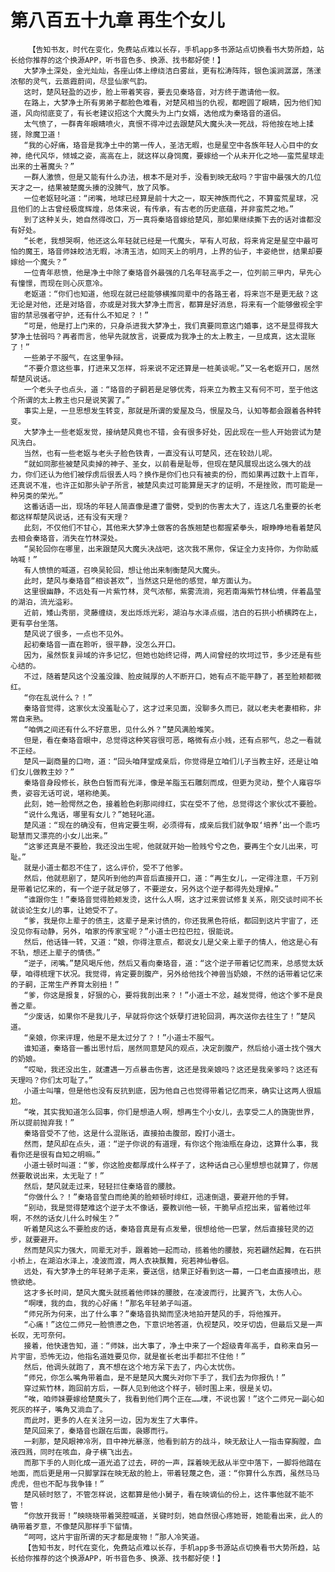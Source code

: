 # 第八百五十九章 再生个女儿
        【告知书友，时代在变化，免费站点难以长存，手机app多书源站点切换看书大势所趋，站长给你推荐的这个换源APP，听书音色多、换源、找书都好使！】
       大梦净土深处，金光灿灿，各座山体上缭绕洁白雾丝，更有松涛阵阵，银色溪涧潺潺，荡漾浓郁的灵气，云蒸霞蔚间，尽显仙家气韵。
       这时，楚风轻盈的迈步，脸上带着笑容，要去见秦珞音，对方终于邀请他一叙。
       在路上，大梦净土所有男弟子都脸色难看，对楚风相当的仇视，都瞪圆了眼睛，因为他们知道，风向彻底变了，有长老建议招这个大魔头为上门女婿，选他成为秦珞音的道侣。
       太气愤了，一群青年眼睛喷火，真恨不得冲过去跟楚风大魔头决一死战，将他按在地上揉搓，除魔卫道！
       “我的心好痛，珞音是我净土中的第一传人，圣洁无暇，也是星空中各族年轻人心目中的女神，绝代风华，倾城之姿，高高在上，就这样以身饲魔，要嫁给一个从未开化之地——蛮荒星球走出来的土著魔头？”
       一群人激愤，但是又能有什么办法，根本不是对手，没看到映无敌吗？宇宙中最强大的几位天才之一，结果被楚魔头揍的没脾气，放了风筝。
       一位老妪轻叱道：“闭嘴，地球已经算是前十大之一，取天神族而代之，不算蛮荒星球，况且他们的上古曾经极度辉煌，总体来说，有传承，有古老的历史底蕴，并非蛮荒之地。”
       到了这种关头，她自然得改口，万一真将秦珞音嫁给楚风，那如果继续撕下去的话对谁都没有好处。
       “长老，我想哭啊，他还这么年轻就已经是一代魔头，罕有人可敌，将来肯定是星空中最可怕的魔王，珞音师妹皎洁无暇，冰清玉洁，如同天上的明月，上界的仙子，丰姿绝世，结果却要嫁给一个魔头？”
       一位青年悲愤，他是净土中除了秦珞音外最强的几名年轻高手之一，位列前三甲内，早先心有憧憬，而现在则心灰意冷。
       老妪道：“你们也知道，他现在就已经能够横推同辈中的各路王者，将来岂不是更无敌？这无论是对他，还是对珞音，亦或是对我大梦净土而言，都算是好消息，将来有一个能够傲视全宇宙的禁忌强者守护，还有什么不知足？！”
       “可是，他是打上门来的，只身杀进我大梦净土，我们真要同意这门婚事，这不是显得我大梦净土怯弱吗？再者而言，他早先就放言，说要成为我净土的太上教主，一旦成真，这太混账了！”
       一些弟子不服气，在这里争辩。
       “不要介意这些事，打进来又怎样，将来说不定还算是一桩美谈呢。”又一名老妪开口，居然帮楚风说话。
       一个老头子也点头，道：“珞音的子嗣若是足够优秀，将来立为教主又有何不可，至于他这个所谓的太上教主也只是说笑罢了。”
       事实上是，一旦思想发生转变，那就是所谓的爱屋及乌，恨屋及乌，认知等都会跟着各种转变。
       大梦净土一些老妪发觉，接纳楚风竟也不错，会有很多好处，因此现在一些人开始尝试为楚风洗白。
       当然，也有一些老妪与老头子脸色铁青，一直没有认可楚风，还在较劲儿呢。
       “就如同那些被楚风卖掉的神子、圣女，以前看是耻辱，但现在楚风展现出这么强大的战力，你们还认为他们被俘虏后很丢人吗？换作是你们也只有被卖的份，而如果再过数十上百年，还真说不准，也许正如那头驴子所言，被楚风卖过可能算是天才的证明，不是挫败，而可能是一种另类的荣光。”
       这番话语一出，现场的年轻人简直像是遭了雷劈，受到的伤害太大了，连这几名重要的长老都这样帮楚风说话，还有没有天理？
       此刻，不仅他们不甘心，其他来大梦净土做客的各族翘楚也都握紧拳头，眼睁睁地看着楚风去相会秦珞音，消失在竹林深处。
       “吴轮回你在哪里，出来跟楚风大魔头决战吧，这次我不黑你，保证全力支持你，为你助威呐喊！”
       有人愤愤的喊道，召唤吴轮回，想让他出来制衡楚风大魔头。
       此时，楚风与秦珞音“相谈甚欢”，当然这只是他的感觉，单方面认为。
       这里很幽静，不远处有一片紫竹林，灵气浓郁，紫雾流淌，宛若南海紫竹林仙境，伴着晶莹的湖泊，流光溢彩。
       近前，矮山秀丽，灵藤缠绕，发出烁烁光彩，湖泊与水泽点缀，洁白的石拱小桥横跨在上，更有亭台坐落。
       楚风说了很多，一点也不见外。
       起初秦珞音一直在聆听，很平静，没怎么开口。
       因为，虽然恢复异域的许多记忆，但她也始终记得，两人间曾经的坎坷过节，多少还是有些心结的。
       不过，随着楚风这个没羞没躁、脸皮贼厚的人不断开口，她有点不能平静了，甚至脸颊都微红。
       “你在乱说什么？！”
       秦珞音觉得，这家伙太没羞耻心了，这才过来见面，没聊多久而已，就以老夫老妻相称，非常自来熟。
       “咱俩之间还有什么不好意思，见什么外？”楚风满脸堆笑。
       但是，看在秦珞音眼中，总觉得这种笑容很可恶，略微有点小贱，还有点邪气，总之一看就不正经。
       楚风一副商量的口吻，道：“回头咱拜堂成亲后，你觉得是立咱们儿子当教主好，还是让咱们女儿做教主妙？”
       秦珞音身段修长，肤色白皙而有光泽，像是羊脂玉石雕刻而成，但更为灵动，整个人雍容华贵，姿容无话可说，堪称绝美。
       此刻，她一脸愕然之色，接着脸色刹那间绯红，实在受不了他，总觉得这个家伙忒不要脸。
       “说什么鬼话，哪里有女儿？”她轻叱道。
       楚风道：“现在的确没有，但肯定要生啊，必须得有，成亲后我们就争取‘培养’出一个乖巧聪慧而又漂亮的小女儿出来。”
       “这爹还真是不要脸，我还没出生呢，他就就开始一脸贱兮兮之色，要再生个女儿出来，可耻。”
       就是小道士都忍不住了，这么评价，受不了他爹。
       然后，他就悲剧了，楚风听到他的声音后直接开口，道：“再生女儿，一定得注意，千万别是带着记忆来的，有一个逆子就足够了，不要逆女，另外这个逆子都得先处理掉。”
       “谁跟你生！”秦珞音觉得脸颊发烫，这什么人啊，这才过来尝试修复关系，刚交谈时间不长就谈论生女儿的事，让她受不了。
       “爹，我是你上辈子的债主，这辈子是来讨债的，你还我黑色符纸，都回到这片宇宙了，还没见你有动静，另外，咱家的传家宝呢？”小道士巴拉巴拉，很能说。
       然后，他话锋一转，又道：“娘，你得注意点，都说女儿是父亲上辈子的情人，他这是心有不轨，想还上辈子的情债。”
       “逆子，闭嘴。”楚风喝斥他，然后又看向秦珞音，道：“这个逆子带着记忆而来，总感觉太妖孽，咱得梳理下状况。我觉得，肯定要剖腹产，另外给他找个神兽当奶娘，不然的话带着记忆来的子嗣，正常生产养育太别扭！”
       “爹，你这是报复，好狠的心，要将我剖出来？！”小道士不忿，越发觉得，他这个爹不是良善之辈。
       “少废话，如果你不是我儿子，早就将你这个妖孽打进轮回洞，再次送你去往生了！”楚风道。
       “亲娘，你来评理，他是不是太过分了？！”小道士不服气。
       谁知道，秦珞音一番出思忖后，居然同意楚风的观点，决定剖腹产，然后给小道士找个强大的奶娘。
       “哎呦，我还没出生，就遭遇一万点暴击伤害，这还是我亲娘吗？这还是我亲爹吗？这还有天理吗？你们太可耻了。”
       小道士叫嚷，但是他也没有反抗到底，因为他自己也觉得带着记忆而来，确实让这两人很尴尬。
       “唉，其实我知道怎么回事，你们是想造人啊，想再生个小女儿，去享受二人的旖旎世界，所以提前抛弃我！”
       秦珞音受不了他，这是什么混账话，直接拍击腹部，殴打小道士。
       然而，楚风却在点头，道：“逆子你说的有道理，有你这个拖油瓶在身边，这算什么事，我看你还是很有自知之明嘛。”
       小道士顿时叫道：“爹，你这脸皮都厚成什么样子了，这种话自己心里想想也就算了，你居然要敢说出来，太无耻了！”
       然后，楚风就走过来，轻轻拦住秦珞音的腰肢。
       “你做什么？！”秦珞音莹白而绝美的脸颊顿时绯红，迅速倒退，要避开他的手臂。
       “别动，我是觉得楚难这个逆子太不像话，要教训他一顿，干脆早点挖出来，留着他过年啊，不然的话女儿什么时候生？”
       听着楚风这么不要脸皮的话，秦珞音真是有点发晕，很想给他一巴掌，然后直接轻灵的迈步，就要避开。
       然而楚风实力强大，同辈无对手，跟着她一起而动，揽着他的腰肢，宛若翩然起舞，在石拱小桥上，在湖泊水泽上，凌波而渡，两人衣袂飘舞，宛若神仙眷侣。
       远处，有大梦净土的年轻弟子走来，要送信，结果正好看到这一幕，一口老血直接喷出，悲愤欲绝。
       这才多长时间，楚风大魔头就揽着他师妹的腰肢，在凌波而行，比翼齐飞，太伤人心。
       “啊噗，我的血，我的心好痛！”那名年轻弟子叫道。
       “师兄所为何来，出了什么事？”秦珞音执拗而坚决地拍开楚风的手，将他推开。
       “心痛！”这位二师兄一脸愤懑之色，下意识地答道，仇视楚风，咬牙切齿，但最后又是一声长叹，无可奈何。
       接着，他快速告知，道：“师妹，出大事了，净土中来了一个超级青年高手，自称来自另一片宇宙，恐怖无边，他指名道姓要见你，就是崔长老出手都拦不住他！”
       然后，他调头就跑了，真不想在这个地方呆下去了，内心太忧伤。
       “师兄，你怎么嘴角带着血，是不是楚风大魔头对你下手了，我们去为你报仇！”
       穿过紫竹林，跑回前方后，一群人见到他这个样子，顿时围上来，很是关切。
       “唉，咱师妹要嫁给楚魔头了，我看到他们两个正在……噗，不说也罢！”这个二师兄一副心如死灰的样子，嘴角又淌血了。
       而此时，更多的人在关注另一边，因为发生了大事件。
       楚风回来了，秦珞音也跟在后面，袅娜而行。
       一刹那，楚风眼神冷冽，目中神光暴涨，他看到前方的战斗，映无敌让人一指击穿胸膛，血液四溅，同时在咳血，身子横飞出去。
       而那下手的人则化成一道光追了过去，砰的一声，踩着映无敌从半空中落下，一脚将他踏在地面，而后更是用一只脚掌踩在映无敌的脸上，带着轻蔑之色，道：“你算什么东西，虽然马马虎虎，但也不配与我争锋！”
       楚风顿时怒了，不管怎样说，这都算是他小舅子，看在映谪仙的份上，这件事他就不能不管！
       “你放开我哥！”映晓晓带着哭腔喊道，关键时刻，她自然很心疼她哥，她能看出来，此人的确带着歹意，不像楚风那样手下留情。
       “呵呵，这片宇宙所谓的天才都是废物！”那人冷笑道。
       【告知书友，时代在变化，免费站点难以长存，手机app多书源站点切换看书大势所趋，站长给你推荐的这个换源APP，听书音色多、换源、找书都好使！】